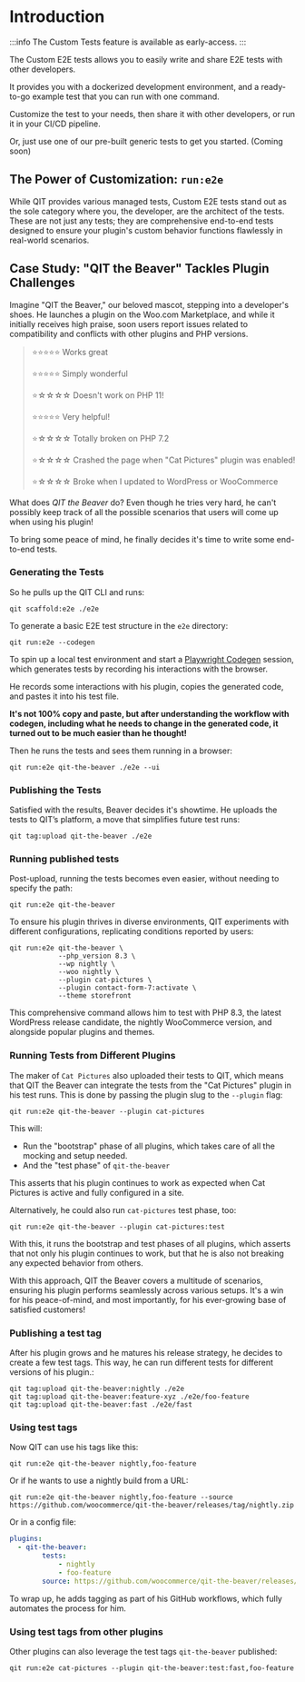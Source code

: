 # Introduction

:::info
The Custom Tests feature is available as early-access.
:::

The Custom E2E tests allows you to easily write and share E2E tests with other developers.

It provides you with a dockerized development environment, and a ready-to-go example test that you can run with one command.

Customize the test to your needs, then share it with other developers, or run it in your CI/CD pipeline.

Or, just use one of our pre-built generic tests to get you started. (Coming soon)

## The Power of Customization: `run:e2e`

While QIT provides various managed tests, Custom E2E tests stand out as the sole category where you, the developer, are the architect of the tests. These are not just any tests; they are comprehensive end-to-end tests designed to ensure your plugin's custom behavior functions flawlessly in real-world scenarios.

## Case Study: "QIT the Beaver" Tackles Plugin Challenges

Imagine "QIT the Beaver," our beloved mascot, stepping into a developer's shoes. He launches a plugin on the Woo.com Marketplace, and while it initially receives high praise, soon users report issues related to compatibility and conflicts with other plugins and PHP versions.

> ⭐⭐⭐⭐⭐ Works great
> 
> ⭐⭐⭐⭐⭐ Simply wonderful
> 
> ⭐☆☆☆☆ Doesn't work on PHP 11!
>
> ⭐⭐⭐⭐⭐ Very helpful!
> 
> ⭐☆☆☆☆ Totally broken on PHP 7.2
> 
> ⭐☆☆☆☆ Crashed the page when "Cat Pictures" plugin was enabled!
> 
> ⭐☆☆☆☆ Broke when I updated to WordPress or WooCommerce

What does _QIT the Beaver_ do? Even though he tries very hard, he can't possibly keep track of all the possible scenarios that users will come up when using his plugin!

To bring some peace of mind, he finally decides it's time to write some end-to-end tests.


### Generating the Tests

So he pulls up the QIT CLI and runs:

```qitbash
qit scaffold:e2e ./e2e
```

To generate a basic E2E test structure in the `e2e` directory:

```
qit run:e2e --codegen
```

To spin up a local test environment and start a [Playwright Codegen](https://playwright.dev/docs/codegen) session, which generates tests by recording his interactions with the browser.

He records some interactions with his plugin, copies the generated code, and pastes it into his test file.

**It's not 100% copy and paste, but after understanding the workflow with codegen, including what he needs to change in the generated code, it turned out to be much easier than he thought!**

Then he runs the tests and sees them running in a browser:

```qitbash
qit run:e2e qit-the-beaver ./e2e --ui
```

### Publishing the Tests

Satisfied with the results, Beaver decides it's showtime. He uploads the tests to QIT’s platform, a move that simplifies future test runs:

```qitbash
qit tag:upload qit-the-beaver ./e2e
```

### Running published tests

Post-upload, running the tests becomes even easier, without needing to specify the path:

```qitbash
qit run:e2e qit-the-beaver
```

To ensure his plugin thrives in diverse environments, QIT experiments with different configurations, replicating conditions reported by users:

```qitbash
qit run:e2e qit-the-beaver \
            --php_version 8.3 \
            --wp nightly \
            --woo nightly \
            --plugin cat-pictures \
            --plugin contact-form-7:activate \
            --theme storefront
```

This comprehensive command allows him to test with PHP 8.3, the latest WordPress release candidate, the nightly WooCommerce version, and alongside popular plugins and themes.

### Running Tests from Different Plugins

The maker of `Cat Pictures` also uploaded their tests to QIT, which means that QIT the Beaver can integrate the tests from the "Cat Pictures" plugin in his test runs. This is done by passing the plugin slug to the `--plugin` flag:

```qitbash
qit run:e2e qit-the-beaver --plugin cat-pictures
```

This will:

- Run the "bootstrap" phase of all plugins, which takes care of all the mocking and setup needed.
- And the "test phase" of `qit-the-beaver`

This asserts that his plugin continues to work as expected when Cat Pictures is active and fully configured in a site.

Alternatively, he could also run `cat-pictures` test phase, too:

```qitbash
qit run:e2e qit-the-beaver --plugin cat-pictures:test
```

With this, it runs the bootstrap and test phases of all plugins, which asserts that not only his plugin continues to work, but that he is also not breaking any expected behavior from others.

With this approach, QIT the Beaver covers a multitude of scenarios, ensuring his plugin performs seamlessly across various setups. It's a win for his peace-of-mind, and most importantly, for his ever-growing base of satisfied customers!

### Publishing a test tag

After his plugin grows and he matures his release strategy, he decides to create a few test tags. This way, he can run different tests for different versions of his plugin.:

```qitbash
qit tag:upload qit-the-beaver:nightly ./e2e
qit tag:upload qit-the-beaver:feature-xyz ./e2e/foo-feature
qit tag:upload qit-the-beaver:fast ./e2e/fast
```

### Using test tags

Now QIT can use his tags like this:

```qitbash
qit run:e2e qit-the-beaver nightly,foo-feature
```

Or if he wants to use a nightly build from a URL:

```qitbash
qit run:e2e qit-the-beaver nightly,foo-feature --source https://github.com/woocommerce/qit-the-beaver/releases/tag/nightly.zip
```

Or in a config file:

```yaml
plugins:
  - qit-the-beaver:
        tests:
            - nightly
            - foo-feature
        source: https://github.com/woocommerce/qit-the-beaver/releases/tag/nightly.zip
```

To wrap up, he adds tagging as part of his GitHub workflows, which fully automates the process for him.

### Using test tags from other plugins

Other plugins can also leverage the test tags `qit-the-beaver` published:

```qitbash
qit run:e2e cat-pictures --plugin qit-the-beaver:test:fast,foo-feature
```